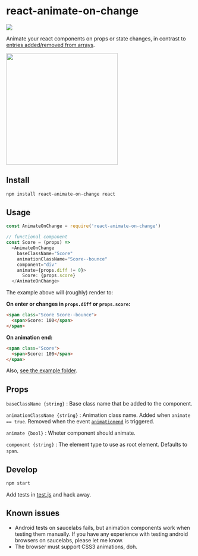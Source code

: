 # react-animate-on-change

[![](https://saucelabs.com/browser-matrix/arve0.svg)](https://saucelabs.com/u/arve0)

Animate your react components on props or state changes, in contrast to [entries added/removed from arrays](https://facebook.github.io/react/docs/animation.html).

<img src="demo.gif" width="300">

## Install
```sh
npm install react-animate-on-change react
```

## Usage
```js
const AnimateOnChange = require('react-animate-on-change')

// functional component
const Score = (props) =>
  <AnimateOnChange
    baseClassName="Score"
    animationClassName="Score--bounce"
    component="div"
    animate={props.diff != 0}>
      Score: {props.score}
  </AnimateOnChange>
```

The example above will (roughly) render to:

**On enter or changes in `props.diff` or `props.score`:**
```html
<span class="Score Score--bounce">
  <span>Score: 100</span>
</span>
```

**On animation end:**
```html
<span class="Score">
  <span>Score: 100</span>
</span>
```

Also, [see the example folder](example).

## Props
`baseClassName {string}` : Base class name that be added to the component.

`animationClassName {string}` : Animation class name. Added when `animate == true`. Removed when the event [`animationend`](http://www.w3.org/TR/css3-animations/#animationend) is triggered.

`animate {bool}` : Wheter component should animate.

`component {string}` : The element type to use as root element. Defaults to `span`.

## Develop
```sh
npm start
```
Add tests in [test.js](test.js) and hack away.

## Known issues
- Android tests on saucelabs fails, but animation components work when testing them manually. If you have any experience with testing android browsers on saucelabs, please let me know.
- The browser must support CSS3 animations, doh.
